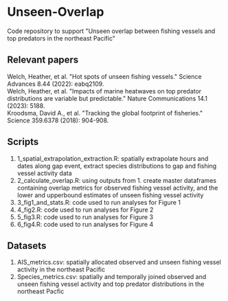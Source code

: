 # Unseen-Overlap
Code repository to support "Unseen overlap between fishing vessels and top predators in the northeast Pacific"  

## Relevant papers  
Welch, Heather, et al. "Hot spots of unseen fishing vessels." Science Advances 8.44 (2022): eabq2109.  
Welch, Heather, et al. "Impacts of marine heatwaves on top predator distributions are variable but predictable." Nature Communications 14.1 (2023): 5188.  
Kroodsma, David A., et al. "Tracking the global footprint of fisheries." Science 359.6378 (2018): 904-908.  

## Scripts
1. 1_spatial_extrapolation_extraction.R: spatially extrapolate hours and dates along gap event, extract species distributions to gap and fishing vessel activity data
2. 2_calculate_overlap.R: using outputs from 1. create master dataframes containing overlap metrics for observed fishing vessel activity, and the lower and upperbound estimates of unseen fishing vessel activity
3. 3_fig1_and_stats.R: code used to run analyses for Figure 1
4. 4_fig2.R: code used to run analyses for Figure 2
5. 5_fig3.R: code used to run analyses for Figure 3
6. 6_fig4.R: code used to run analyses for Figure 4  

## Datasets
1. AIS_metrics.csv: spatially allocated observed and unseen fishing vessel activity in the northeast Pacific
2. Species_metrics.csv: spatially and temporally joined observed and unseen fishing vessel activity and top predator distributions in the northeast Pacfic  

